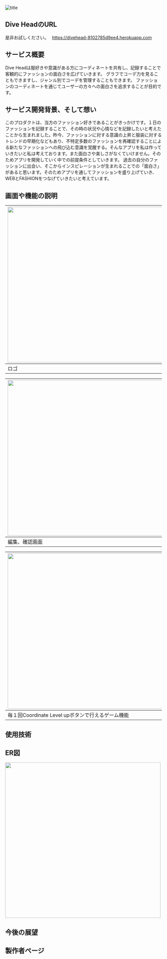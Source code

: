![title](https://github.com/4041-ny/divehead/assets/140897208/cbda2cab-3e68-4edb-8e5a-0e633f2f9331)
## Dive HeadのURL　
是非お試しください。　
https://divehead-8102785d9ee4.herokuapp.com

## サービス概要
Dive Headは服好きや意識がある方にコーディネートを共有し、記録することで客観的にファッションの面白さを広げていきます。
グラフでコーデ力を見ることもできますし、ジャンル別でコーデを管理することもできます。
ファッションのコーディネートを通じてユーザーの方々への面白さを追求することが目的です。

## サービス開発背景、そして想い
このプロダクトは、当方のファッション好きであることがきっかけです。１日のファッションを記録することで、その時の状況や心情などを記録したいと考えたことから生まれました。昨今、ファッションに対する意識の上昇と服装に対するトレンドの早期化などもあり、不特定多数のファッションを再確認することによる新たなファッションへの飛び込む意識を覚醒する。そんなアプリを私は作っていきたいと私は考えております。また面白さや楽しさがなくていけません。そのためアプリを開発していく中での前提条件としていきます。
過去の自分のファッションに出会い、そこからインスピレーションが生まれることでの「面白さ」があると思います。そのためアプリを通してファッションを盛り上げていき、WEBとFASHIONをつなげていきたいと考えています。


## 画面や機能の説明
|<img src="https://github.com/4041-ny/divehead/assets/140897208/6e9f6e73-728a-4fe4-8eba-da2b4a29e3f8" width="500px">|<img src="https://github.com/4041-ny/divehead/assets/140897208/afa44576-4a4f-4d94-89e7-16bc7a9e56b8" width="500px">|
|---|---|
|ロゴ|記録作成画面|

|<img src="https://github.com/4041-ny/divehead/assets/140897208/d309a829-304a-45b0-b733-96d309a8db5d" width="500px">|<img src="https://github.com/4041-ny/divehead/assets/140897208/149aeef0-1191-4321-b664-3f652fb4659c" width="500px">|
|---|---|
|編集、確認画面|コーディネート一覧表示画面(スクロール)|

|<img src="https://github.com/4041-ny/divehead/assets/140897208/d7f58dbc-b6d0-4732-927d-e7f0bd7e7ac8" width="500px">|<img src="https://github.com/4041-ny/divehead/assets/140897208/fce62f35-d095-40ec-b6fd-d8afc124fb69" width="500px">|
|---|---|
|毎１回Coordinate Level upボタンで行えるゲーム機能|コーディネート力を１週間ごとにグラフ化機能|




## 使用技術


## ER図
<img src="https://github.com/4041-ny/divehead/assets/140897208/ec8ea493-cb77-45b6-885b-bd0612850fe1" width="500px">

## 今後の展望



## 製作者ページ



